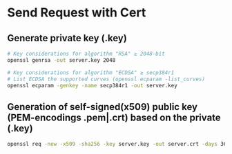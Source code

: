# Send Request with Cert
## Generate private key (.key)

```bash
# Key considerations for algorithm "RSA" ≥ 2048-bit
openssl genrsa -out server.key 2048

# Key considerations for algorithm "ECDSA" ≥ secp384r1
# List ECDSA the supported curves (openssl ecparam -list_curves)
openssl ecparam -genkey -name secp384r1 -out server.key
```

## Generation of self-signed(x509) public key (PEM-encodings .pem|.crt) based on the private (.key)

```bash
openssl req -new -x509 -sha256 -key server.key -out server.crt -days 3650
```

